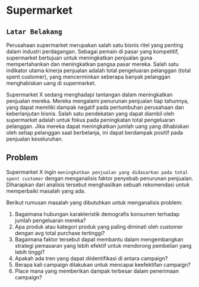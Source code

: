 # Supermarket
## `Latar Belakang`

Perusahaan supermarket merupakan salah satu bisnis ritel yang penting dalam industri perdagangan. Sebagai pemain di pasar yang kompetitif, supermarket bertujuan untuk meningkatkan penjualan guna mempertahankan dan meningkatkan pangsa pasar mereka. Salah satu indikator utama kinerja penjualan adalah total pengeluaran pelanggan (total spent customer), yang mencerminkan seberapa banyak pelanggan menghabiskan uang di supermarket.

Supermarket X sedang menghadapi tantangan dalam meningkatkan penjualan mereka. Mereka mengalami penurunan penjualan tiap tahunnya, yang dapat memiliki dampak negatif pada pertumbuhan perusahaan dan keberlanjutan bisnis. Salah satu pendekatan yang dapat diambil oleh supermarket adalah untuk fokus pada peningkatan total pengeluaran pelanggan. Jika mereka dapat meningkatkan jumlah uang yang dihabiskan oleh setiap pelanggan saat berbelanja, ini dapat berdampak positif pada penjualan keseluruhan. 

## Problem
Supermarket X ingin `meningkatkan penjualan yang didasarkan pada total spent customer` dengan menganalisis faktor penyebab penurunan penjualan. Diharapkan dari analisis tersebut menghasilkan sebuah rekomendasi untuk memperbaiki masalah yang ada.

Berikut rumusan masalah yang dibutuhkan untuk menganalisis problem:
1. Bagaimana hubungan karakteristik demografis konsumen terhadap jumlah pengeluaran mereka? 
2. Apa produk atau kategori produk yang paling diminati oleh customer dengan avg total purchase tertinggi? 
3. Bagaimana faktor tersebut dapat membantu dalam mengembangkan strategi pemasaran yang lebih efektif untuk mendorong pembelian yang lebih tinggi?
4. Apakah ada tren yang dapat diidentifikasi di antara campaign?
5. Berapa kali campaign dilakukan untuk mencapai keefektifan campaign?
6. Place mana yang memberikan dampak terbesar dalam penerimaan campaign?


